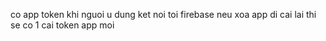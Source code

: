 co app token khi nguoi u dung ket noi toi firebase 
neu xoa app di cai lai thi se co 1 cai token app moi
